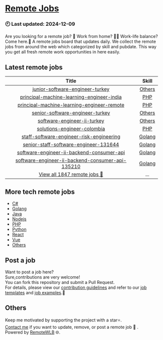 # [Remote Jobs](https://github.com/RemoteWLB/remote-jobs)  
### 🕘 Last updated: 2024-12-09  
Are you looking for a remote job? 💼 Work from home? 👩‍💻 Work-life balance?  
Come here.🎁 A remote jobs board that updates daily. We collect the remote jobs from around the web which categorized by skill and pubdate. This way you get all fresh remote work opportunities in here easily.  
  
## Latest remote jobs  
| Title | Skill |  
|:-----:|:-----:|  
| [junior-software-engineer-turkey](https://github.com/RemoteWLB/remote-jobs/tree/main/jobs/Others/2024-11/junior-software-engineer-turkey) | [Others](https://github.com/RemoteWLB/remote-jobs/tree/main/jobs/Others/2024-11/junior-software-engineer-turkey) |  
| [principal-machine-learning-engineer-india](https://github.com/RemoteWLB/remote-jobs/tree/main/jobs/PHP/2024-11/principal-machine-learning-engineer-india) | [PHP](https://github.com/RemoteWLB/remote-jobs/tree/main/jobs/PHP/2024-11/principal-machine-learning-engineer-india) |  
| [principal-machine-learning-engineer-remote](https://github.com/RemoteWLB/remote-jobs/tree/main/jobs/PHP/2024-11/principal-machine-learning-engineer-remote) | [PHP](https://github.com/RemoteWLB/remote-jobs/tree/main/jobs/PHP/2024-11/principal-machine-learning-engineer-remote) |  
| [senior-software-engineer-turkey](https://github.com/RemoteWLB/remote-jobs/tree/main/jobs/Others/2024-11/senior-software-engineer-turkey) | [Others](https://github.com/RemoteWLB/remote-jobs/tree/main/jobs/Others/2024-11/senior-software-engineer-turkey) |  
| [software-engineer-ii-turkey](https://github.com/RemoteWLB/remote-jobs/tree/main/jobs/Others/2024-11/software-engineer-ii-turkey) | [Others](https://github.com/RemoteWLB/remote-jobs/tree/main/jobs/Others/2024-11/software-engineer-ii-turkey) |  
| [solutions-engineer-colombia](https://github.com/RemoteWLB/remote-jobs/tree/main/jobs/PHP/2024-11/solutions-engineer-colombia) | [PHP](https://github.com/RemoteWLB/remote-jobs/tree/main/jobs/PHP/2024-11/solutions-engineer-colombia) |  
| [staff-software-engineer-risk-engineering](https://github.com/RemoteWLB/remote-jobs/tree/main/jobs/Golang/2024-11/staff-software-engineer-risk-engineering) | [Golang](https://github.com/RemoteWLB/remote-jobs/tree/main/jobs/Golang/2024-11/staff-software-engineer-risk-engineering) |  
| [senior-staff-software-engineer-131644](https://github.com/RemoteWLB/remote-jobs/tree/main/jobs/Golang/2024-11/senior-staff-software-engineer-131644) | [Golang](https://github.com/RemoteWLB/remote-jobs/tree/main/jobs/Golang/2024-11/senior-staff-software-engineer-131644) |  
| [software-engineer-ii-backend-consumer-api](https://github.com/RemoteWLB/remote-jobs/tree/main/jobs/Golang/2024-11/software-engineer-ii-backend-consumer-api) | [Golang](https://github.com/RemoteWLB/remote-jobs/tree/main/jobs/Golang/2024-11/software-engineer-ii-backend-consumer-api) |  
| [software-engineer-ii-backend-consumer-api-135210](https://github.com/RemoteWLB/remote-jobs/tree/main/jobs/Golang/2024-11/software-engineer-ii-backend-consumer-api-135210) | [Golang](https://github.com/RemoteWLB/remote-jobs/tree/main/jobs/Golang/2024-11/software-engineer-ii-backend-consumer-api-135210) |  
| [View all 1847 remote jobs 👋](https://github.com/RemoteWLB/remote-jobs/tree/main/jobs) | ... |  
## More tech remote jobs  
* [C#](https://github.com/RemoteWLB/remote-jobs/tree/main/jobs/C%23)  
* [Golang](https://github.com/RemoteWLB/remote-jobs/tree/main/jobs/Golang)   
* [Java](https://github.com/RemoteWLB/remote-jobs/tree/main/jobs/Java)   
* [Nodejs](https://github.com/RemoteWLB/remote-jobs/tree/main/jobs/Nodejs)   
* [PHP](https://github.com/RemoteWLB/remote-jobs/tree/main/jobs/PHP)   
* [Python](https://github.com/RemoteWLB/remote-jobs/tree/main/jobs/Python)   
* [React](https://github.com/RemoteWLB/remote-jobs/tree/main/jobs/React)   
* [Vue](https://github.com/RemoteWLB/remote-jobs/tree/main/jobs/Vue)   
* [Others](https://github.com/RemoteWLB/remote-jobs/tree/main/jobs/Others)  
## Post a job  
Want to post a job here?  
Sure,contributions are very welcome!  
You can fork this repository and submit a Pull Request.  
For details, please view our [contribution guidelines](https://github.com/RemoteWLB/remote-jobs/tree/main/.github/contributing.md) and refer to our [job templates](https://github.com/RemoteWLB/remote-jobs/tree/main/.github/jobs_template.md) and [job examples](https://github.com/RemoteWLB/remote-jobs/tree/main/.github/jobs_example.md).🤝  
## Others  
Keep me motivated by supporting the project with a star⭐.  
[Contact me](https://remotewlb.com/about) if you want to update, remove, or post a remote job 💼 .  
Powered by [RemoteWLB](https://remotewlb.com) 🌐.

